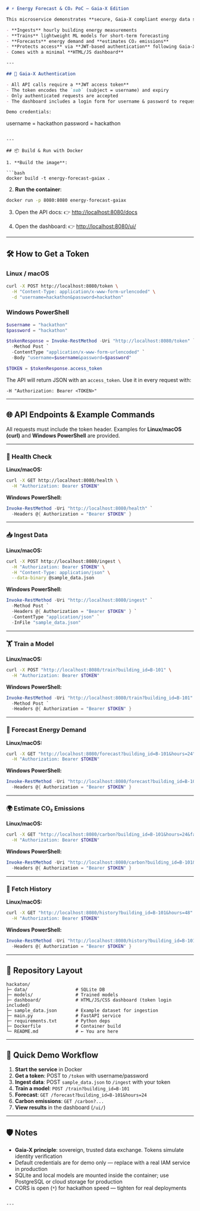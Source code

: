 ```markdown
# ⚡ Energy Forecast & CO₂ PoC — Gaia-X Edition

This microservice demonstrates **secure, Gaia-X compliant energy data sharing**:

- **Ingests** hourly building energy measurements  
- **Trains** lightweight ML models for short-term forecasting  
- **Forecasts** energy demand and **estimates CO₂ emissions**  
- **Protects access** via **JWT-based authentication** following Gaia-X trust principles  
- Comes with a minimal **HTML/JS dashboard**

---

## 🔐 Gaia-X Authentication

- All API calls require a **JWT access token**  
- The token encodes the `sub` (subject = username) and expiry  
- Only authenticated requests are accepted  
- The dashboard includes a login form for username & password to request a token  

Demo credentials:

```

username = hackathon
password = hackathon

````

---

## 📦 Build & Run with Docker

1. **Build the image**:

```bash
docker build -t energy-forecast-gaiax .
````

2. **Run the container**:

```bash
docker run -p 8080:8080 energy-forecast-gaiax
```

3. Open the API docs:
   👉 [http://localhost:8080/docs](http://localhost:8080/docs)

4. Open the dashboard:
   👉 [http://localhost:8080/ui/](http://localhost:8080/ui/)

---

## 🛠 How to Get a Token

### Linux / macOS

```bash
curl -X POST http://localhost:8080/token \
  -H "Content-Type: application/x-www-form-urlencoded" \
  -d "username=hackathon&password=hackathon"
```

### Windows PowerShell

```powershell
$username = "hackathon"
$password = "hackathon"

$tokenResponse = Invoke-RestMethod -Uri "http://localhost:8080/token" `
  -Method Post `
  -ContentType "application/x-www-form-urlencoded" `
  -Body "username=$username&password=$password"

$TOKEN = $tokenResponse.access_token
```

The API will return JSON with an `access_token`.
Use it in every request with:

```
-H "Authorization: Bearer <TOKEN>"
```

---

## 🌐 API Endpoints & Example Commands

All requests must include the token header.
Examples for **Linux/macOS (curl)** and **Windows PowerShell** are provided.

---

### 🔎 Health Check

**Linux/macOS:**

```bash
curl -X GET http://localhost:8080/health \
  -H "Authorization: Bearer $TOKEN"
```

**Windows PowerShell:**

```powershell
Invoke-RestMethod -Uri "http://localhost:8080/health" `
  -Headers @{ Authorization = "Bearer $TOKEN" }
```

---

### 📥 Ingest Data

**Linux/macOS:**

```bash
curl -X POST http://localhost:8080/ingest \
  -H "Authorization: Bearer $TOKEN" \
  -H "Content-Type: application/json" \
  --data-binary @sample_data.json
```

**Windows PowerShell:**

```powershell
Invoke-RestMethod -Uri "http://localhost:8080/ingest" `
  -Method Post `
  -Headers @{ Authorization = "Bearer $TOKEN" } `
  -ContentType "application/json" `
  -InFile "sample_data.json"
```

---

### 🏋️ Train a Model

**Linux/macOS:**

```bash
curl -X POST "http://localhost:8080/train?building_id=B-101" \
  -H "Authorization: Bearer $TOKEN"
```

**Windows PowerShell:**

```powershell
Invoke-RestMethod -Uri "http://localhost:8080/train?building_id=B-101" `
  -Method Post `
  -Headers @{ Authorization = "Bearer $TOKEN" }
```

---

### 🔮 Forecast Energy Demand

**Linux/macOS:**

```bash
curl -X GET "http://localhost:8080/forecast?building_id=B-101&hours=24" \
  -H "Authorization: Bearer $TOKEN"
```

**Windows PowerShell:**

```powershell
Invoke-RestMethod -Uri "http://localhost:8080/forecast?building_id=B-101&hours=24" `
  -Headers @{ Authorization = "Bearer $TOKEN" }
```

---

### 🌍 Estimate CO₂ Emissions

**Linux/macOS:**

```bash
curl -X GET "http://localhost:8080/carbon?building_id=B-101&hours=24&factor_g_per_kwh=220" \
  -H "Authorization: Bearer $TOKEN"
```

**Windows PowerShell:**

```powershell
Invoke-RestMethod -Uri "http://localhost:8080/carbon?building_id=B-101&hours=24&factor_g_per_kwh=220" `
  -Headers @{ Authorization = "Bearer $TOKEN" }
```

---

### 📜 Fetch History

**Linux/macOS:**

```bash
curl -X GET "http://localhost:8080/history?building_id=B-101&hours=48" \
  -H "Authorization: Bearer $TOKEN"
```

**Windows PowerShell:**

```powershell
Invoke-RestMethod -Uri "http://localhost:8080/history?building_id=B-101&hours=48" `
  -Headers @{ Authorization = "Bearer $TOKEN" }
```

---

## 📂 Repository Layout

```
hackaton/
├─ data/                  # SQLite DB
├─ models/                # Trained models
├─ dashboard/             # HTML/JS/CSS dashboard (token login included)
├─ sample_data.json       # Example dataset for ingestion
├─ main.py                # FastAPI service
├─ requirements.txt       # Python deps
├─ Dockerfile             # Container build
└─ README.md              # ← You are here
```

---

## 🚀 Quick Demo Workflow

1. **Start the service** in Docker
2. **Get a token**: POST to `/token` with username/password
3. **Ingest data**: POST `sample_data.json` to `/ingest` with your token
4. **Train a model**: `POST /train?building_id=B-101`
5. **Forecast**: `GET /forecast?building_id=B-101&hours=24`
6. **Carbon emissions**: `GET /carbon?...`
7. **View results** in the dashboard (`/ui/`)

---

## 🛡 Notes

* **Gaia-X principle**: sovereign, trusted data exchange. Tokens simulate identity verification
* Default credentials are for demo only — replace with a real IAM service in production
* SQLite and local models are mounted inside the container; use PostgreSQL or cloud storage for production
* CORS is open (`*`) for hackathon speed — tighten for real deployments

```

---
